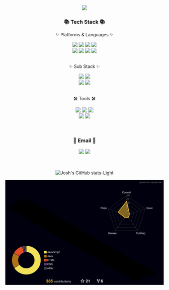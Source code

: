 <div align=center>
<div align=center>
  <img src="https://capsule-render.vercel.app/api?type=waving&color=auto&height=200&section=header&text=Josh's%20GitHub!&fontSize=90" />
</div>
<div align=center>
	<h3>📚 Tech Stack 📚</h3>
	<p>✨ Platforms & Languages ✨</p>
</div>
<div align="center">
	<img src="https://img.shields.io/badge/Java-007396?style=flat&logo=Conda-Forge&logoColor=white" />
	<img src="https://img.shields.io/badge/Spring-6DB33F?style=flat&logo=Spring&logoColor=white" />
	<img src="https://img.shields.io/badge/Springboot-6DB33F?style=flat&logo=SpringBoot&logoColor=white" />
	<img src="https://img.shields.io/badge/MySQL-4479A1?style=flat&logo=MySQL&logoColor=white" />
	<br>
	<img src="https://img.shields.io/badge/Mybatis-000000?style=flat&logo=Fluentd&logoColor=white" />
	<img src="https://img.shields.io/badge/Thymeleaf-005F0F?style=flat&logo=thymeleaf&logoColor=white" />
	<img src="https://img.shields.io/badge/React-61DAFB?style=flat&logo=React&logoColor=white" />
	<img src="https://img.shields.io/badge/JavaScript-F7DF1E?style=flat&logo=Javascript&logoColor=white" />
</div>
<br>
<div align=center>
	<p>✨ Sub Stack ✨</p>
</div>
<div align="center">
<!-- 	<img src="https://img.shields.io/badge/JPA-6DB33F?style=flat&logo=Conda-Forge&logoColor=white" /> -->
	<img src="https://img.shields.io/badge/Axios-5A29E4?style=flat&logo=Axios&logoColor=white" />
	<img src="https://img.shields.io/badge/Redux-764ABC?style=flat&logo=redux&logoColor=white" />
<!-- 	<img src="https://img.shields.io/badge/ReactRouter-CA4245?style=flat&logo=reactrouter&logoColor=white" /> -->
<!-- 	<br>
	<img src="https://img.shields.io/badge/AmazonAWS-232F3E?style=flat&logo=amazonaws&logoColor=white" />
	<img src="https://img.shields.io/badge/KakaoAPI-FFCD00?style=flat&logo=kakao&logoColor=white" /> -->
	<br>
	<img src="https://img.shields.io/badge/Firebase-FFCA28?style=flat&logo=Firebase&logoColor=white" />
	<img src="https://img.shields.io/badge/Nginx-009639?style=flat&logo=Nginx&logoColor=white" />
</div>
<br>
<div align=center>
	<p>🛠 Tools 🛠</p>
</div>
<div align=center>
	<img src="https://img.shields.io/badge/Eclipse%20IDE-2C2255?style=flat&logo=EclipseIDE&logoColor=white" />
        <img src="https://img.shields.io/badge/Intellij%20IDEA-000000?style=flat&logo=IntellijIDEA&logoColor=white" />
  	<img src="https://img.shields.io/badge/VS%20Code-007ACC?style=flat&logo=visualstudiocode&logoColor=white" />
	<br>
<!-- 	<img src="https://img.shields.io/badge/Tomcat-F8DC75?style=flat&logo=ApacheTomcat&logoColor=white" /> -->
	<img src="https://img.shields.io/badge/SVN-809CC9?style=flat&logo=Subversion&logoColor=white" />
	<img src="https://img.shields.io/badge/GitHub-181717?style=flat&logo=GitHub&logoColor=white" />
</div>
<br><br>
<div align=center>
  <h3>📧 Email 📧</h3>
  <a href="mailto:whtkdgml3627@naver.com"><img src="https://img.shields.io/badge/Naver-03C75A?style=flat&logo=naver&logoColor=white&link=mailto:whtkdgml3627@naver.com"/></a>
  <a href="mailto:whtkdgml36271@gmail.com"><img src="https://img.shields.io/badge/Gmail-EA4335?style=flat&logo=gmail&logoColor=white&link=mailto:whtkdgml36271@gmail.com"/></a>
</div>
<br><br>
<div align=center>

  ![Josh's GitHub stats-Light](https://github-readme-stats.vercel.app/api?username=whtkdgml3627&show_icons=true&theme=dracula&count_private=true)
  
</div>
</div>

![](./profile-3d-contrib/profile-night-rainbow.svg)

<!--
**whtkdgml3627/whtkdgml3627** is a ✨ _special_ ✨ repository because its `README.md` (this file) appears on your GitHub profile.
https://yermi.tistory.com/entry/%EA%BF%80%ED%8C%81-Github-Readme-%EC%98%88%EC%81%98%EA%B2%8C-%EA%BE%B8%EB%AF%B8%EA%B8%B0-Readme-Header-Badge-Widget-%EB%93%B1

<div align="center">
	<img src="https://img.shields.io/badge/JPA-6DB33F?style=flat&logo=Conda-Forge&logoColor=white" />
	<img src="https://img.shields.io/badge/Axios-5A29E4?style=flat&logo=Axios&logoColor=white" />
	<img src="https://img.shields.io/badge/Redux-764ABC?style=flat&logo=redux&logoColor=white" />
	<img src="https://img.shields.io/badge/ReactRouter-CA4245?style=flat&logo=reactrouter&logoColor=white" />
	<br>
	<img src="https://img.shields.io/badge/AmazonAWS-232F3E?style=flat&logo=amazonaws&logoColor=white" />
	<img src="https://img.shields.io/badge/KakaoAPI-FFCD00?style=flat&logo=kakao&logoColor=white" />
	<br>
	<img src="https://img.shields.io/badge/Firebase-FFCA28?style=flat&logo=Firebase&logoColor=white" />
	<img src="https://img.shields.io/badge/Nginx-009639?style=flat&logo=Nginx&logoColor=white" />
</div>

Here are some ideas to get you started:

- 🔭 I’m currently working on ...
- 🌱 I’m currently learning ...
- 👯 I’m looking to collaborate on ...
- 🤔 I’m looking for help with ...
- 💬 Ask me about ...
- 📫 How to reach me: ...
- 😄 Pronouns: ...
- ⚡ Fun fact: ...
-->
